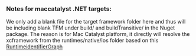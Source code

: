 ### Notes for maccatalyst .NET targets:

We only add a blank file for the target framework folder here and thus will be including blank TFM under build/ and buildTransitive/ in the Nuget package. The reason is for Mac Catalyst platform, it directly will resolve the xcframework from the runtimes/native/ios folder based on this [RuntimeidentifierGraph](https://github.com/dotnet/sdk/blob/main/src/Layout/redist/PortableRuntimeIdentifierGraph.json#L300-L304)
